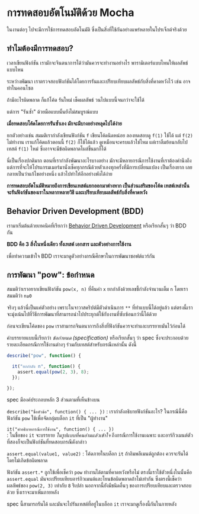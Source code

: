 # การทดสอบอัตโนมัติด้วย Mocha

ในงานต่อๆ ไปจะมีการใช้การทดสอบอัตโนมัติ ซึ่งเป็นสิ่งที่ใช้กันอย่างแพร่หลายในโปรเจ็กต์จริงด้วย

## ทำไมต้องมีการทดสอบ?

เวลาเขียนฟังก์ชัน เรามักจะจินตนาการได้ว่ามันควรจะทำงานอย่างไร พารามิเตอร์แบบไหนให้ผลลัพธ์แบบไหน

ระหว่างพัฒนา เราตรวจสอบฟังก์ชันได้โดยการรันและเปรียบเทียบผลลัพธ์กับสิ่งที่คาดหวังไว้ เช่น อาจทำในคอนโซล

ถ้ามีอะไรผิดพลาด ก็แก้โค้ด รันใหม่ เช็คผลลัพธ์ วนไปแบบนี้จนกว่าจะใช้ได้

แต่การ "รันซ้ำ" ด้วยมือแบบนั้นยังไม่สมบูรณ์แบบ

**เมื่อทดสอบโค้ดโดยการรันซ้ำเอง มักจะมีบางอย่างหลุดไปได้ง่าย**

ยกตัวอย่างเช่น สมมติเรากำลังเขียนฟังก์ชัน `f` เขียนโค้ดนิดหน่อย ลองทดสอบดู `f(1)` ใช้ได้ แต่ `f(2)` ไม่ทำงาน เราแก้โค้ดแล้วตอนนี้ `f(2)` ก็ใช้ได้แล้ว ดูเหมือนจะครบแล้วใช่ไหม แต่เราลืมย้อนกลับไปเทสต์ `f(1)` ใหม่ ซึ่งอาจจะมีข้อผิดพลาดโผล่ขึ้นมาก็ได้

นี่เป็นเรื่องปกติมาก ตอนที่เรากำลังพัฒนาอะไรบางอย่าง มักจะมีหลายกรณีการใช้งานที่เราต้องคำนึงถึง แต่การที่จะให้โปรแกรมเมอร์มานั่งเช็คทุกกรณีด้วยตัวเองทุกครั้งที่มีการเปลี่ยนแปลง เป็นเรื่องยาก เลยกลายเป็นว่าแก้ไขอย่างหนึ่ง แล้วไปทำให้อีกอย่างพังได้ง่าย

**การทดสอบอัตโนมัติหมายถึงการเขียนเทสต์แยกออกมาต่างหาก เป็นส่วนเสริมของโค้ด เทสต์เหล่านั้นจะรันฟังก์ชันของเราในหลากหลายวิธี และเปรียบเทียบผลลัพธ์กับสิ่งที่คาดหวัง**

## Behavior Driven Development (BDD)

เรามาเริ่มต้นด้วยเทคนิคที่เรียกว่า [Behavior Driven Development](http://en.wikipedia.org/wiki/Behavior-driven_development) หรือเรียกสั้นๆ ว่า BDD กัน

**BDD คือ 3 สิ่งในหนึ่งเดียว ทั้งเทสต์ เอกสาร และตัวอย่างการใช้งาน**

เพื่อทำความเข้าใจ BDD เราจะมาดูตัวอย่างกรณีศึกษาในการพัฒนาซอฟต์แวร์กัน

## การพัฒนา "pow": ข้อกำหนด

สมมติว่าเราอยากเขียนฟังก์ชัน `pow(x, n)` ที่คืนค่า `x` ยกกำลังด้วยเลขชี้กำลังจำนวนเต็ม `n` โดยเราสมมติว่า `n≥0`

จริงๆ แล้วนี่เป็นแค่ตัวอย่าง เพราะในจาวาสคริปต์มีตัวดำเนินการ `**` ที่ทำแบบนี้ได้อยู่แล้ว แต่ตรงนี้เราจะมุ่งเน้นไปที่วิธีการพัฒนาที่สามารถนำไปประยุกต์ใช้กับงานที่ซับซ้อนกว่านี้ได้ด้วย

ก่อนจะเขียนโค้ดของ `pow` เราสามารถจินตนาการถึงสิ่งที่ฟังก์ชันควรจะทำและบรรยายมันไว้ก่อนได้

คำบรรยายแบบนี้เรียกว่า *ข้อกำหนด (specification)* หรือเรียกสั้นๆ ว่า spec ซึ่งจะประกอบด้วยรายละเอียดกรณีการใช้งานต่างๆ ร่วมกับเทสต์สำหรับกรณีเหล่านั้น ดังนี้

```js
describe("pow", function() {

  it("ยกกำลัง n", function() {
    assert.equal(pow(2, 3), 8);
  });

});
```

spec มีองค์ประกอบหลัก 3 ส่วนตามที่เห็นข้างบน

`describe("ชื่อหัวข้อ", function() { ... })`
: เรากำลังอธิบายฟังก์ชันอะไร? ในกรณีนี้คือฟังก์ชัน `pow` ใช้เพื่อจัดกลุ่มบล็อก `it` ที่เป็น "ผู้ทำงาน"

`it("คำอธิบายกรณีการใช้งาน", function() { ... })`  
: ในชื่อของ `it` จะบรรยาย *ในรูปแบบที่คนอ่านแล้วเข้าใจ* ถึงกรณีการใช้งานเฉพาะ และอาร์กิวเมนต์ตัวที่สองก็จะเป็นฟังก์ชันที่ทดสอบกรณีดังกล่าว

`assert.equal(value1, value2)`
: โค้ดภายในบล็อก `it` ถ้าอิมพลีเมนต์ถูกต้อง ควรจะรันได้โดยไม่เกิดข้อผิดพลาด

  ฟังก์ชัน `assert.*` ถูกใช้เพื่อเช็คว่า `pow` ทำงานได้ตามที่คาดหวังหรือไม่ ตรงนี้เราใช้ตัวหนึ่งในนั้นคือ `assert.equal` มันจะเปรียบเทียบอาร์กิวเมนต์และโยนข้อผิดพลาดถ้าไม่เท่ากัน ซึ่งตรงนี้เช็คว่าผลลัพธ์ของ `pow(2, 3)` เท่ากับ `8` รึเปล่า นอกจากนี้ยังมีชนิดอื่นๆ ของการเปรียบเทียบและตรวจสอบด้วย ซึ่งเราจะมาเพิ่มภายหลัง

spec นี้สามารถรันได้ และมันจะไปรันเทสต์ที่อยู่ในบล็อก `it` เราจะมาดูเรื่องนี้กันในภายหลัง